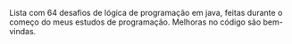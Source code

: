 Lista com 64 desafios de lógica de programação em java, feitas durante o começo do meus estudos de programação.
Melhoras no código são bem-vindas.